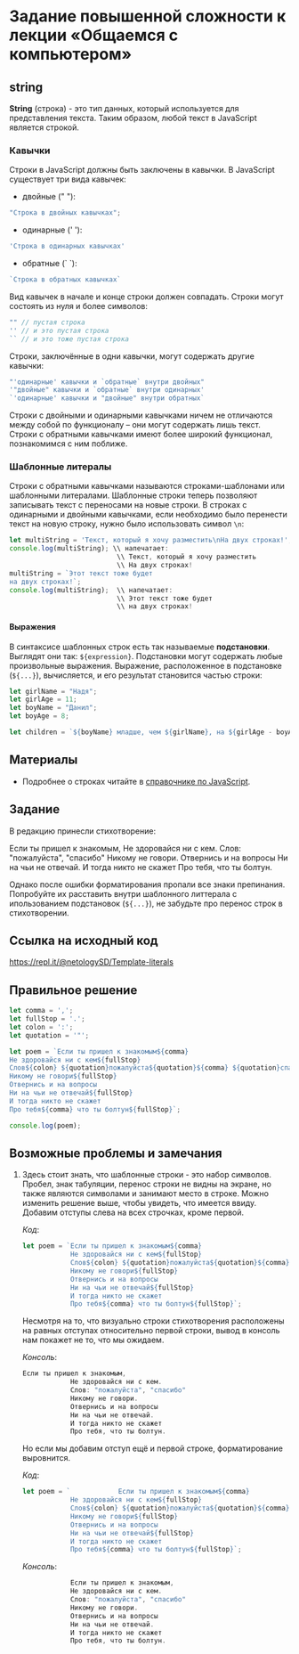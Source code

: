 # Задание повышенной сложности к лекции «Общаемся с компьютером»

## string
**String** (строка) - это тип данных, который используется для представления текста. Таким образом, любой текст в JavaScript является строкой.
 
### Кавычки

Строки в JavaScript должны быть заключены в кавычки. В JavaScript существует три вида кавычек: 
* двойные (" "):
```javascript
"Строка в двойных кавычках";
```
* одинарные (' '):
```javascript
'Строка в одинарных кавычках'
``` 
* обратные (\` \`):
```javascript
`Строка в обратных кавычках`
```
Вид кавычек в начале и конце строки должен совпадать.
Строки могут состоять из нуля и более символов:
```javascript
"" // пустая строка
'' // и это пустая строка
`` // и это тоже пустая строка
``` 
Строки, заключённые в одни кавычки, могут содержать другие кавычки:
```javascript
"'одинарные' кавычки и `обратные` внутри двойных"
'"двойные" кавычки и `обратные` внутри одинарных'
`'одинарные' кавычки и "двойные" внутри обратных`
```
Строки с двойными и одинарными кавычками ничем не отличаются между собой по функционалу – они могут содержать лишь текст. Строки с обратными кавычками имеют более широкий функционал, познакомимся с ним поближе.

### Шаблонные литералы

Строки с обратными кавычками называются строками-шаблонами или шаблонными литералами.
Шаблонные строки теперь позволяют записывать текст с переносами на новые строки. В строках с одинарными и двойными кавычками, если необходимо было перенести текст на новую строку, нужно было использовать символ `\n`:

```javascript
let multiString = 'Текст, который я хочу разместить\nНа двух строках!';
console.log(multiString); \\ напечатает: 
                           \\ Текст, который я хочу разместить
                           \\ На двух строках!
multiString = `Этот текст тоже будет
на двух строках!`;
console.log(multiString);  \\ напечатает: 
                           \\ Этот текст тоже будет
                           \\ на двух строках!
```
#### Выражения

В синтаксисе шаблонных строк есть так называемые **подстановки**. Выглядят они так: `${expression}`. Подстановки могут содержать любые произвольные выражения. Выражение, расположенное в подстановке (`${...}`), вычисляется, и его результат становится частью строки:

```javascript
let girlName = "Надя";
let girlAge = 11;
let boyName = "Данил";
let boyAge = 8;

let children = `${boyName} младше, чем ${girlName}, на ${girlAge - boyAge} лет, им ${boyAge + " и "+ girlAge} лет`
```

## Материалы

* Подробнее о строках читайте в [справочнике по JavaScript](https://learn.javascript.ru/string).

## Задание
В редакцию принесли стихотворение:

Если ты пришел к знакомым,
Не здоровайся ни с кем.
Слов: "пожалуйста", "спасибо"
Никому не говори.
Отвернись и на вопросы
Ни на чьи не отвечай.
И тогда никто не скажет
Про тебя, что ты болтун.

Однако после ошибки форматирования пропали все знаки препинания.
Попробуйте их расставить внутри шаблонного литтерала с ипользованием подстановок (`${...}`), не забудьте про перенос строк в стихотворении.

## Ссылка на исходный код
https://repl.it/@netologySD/Template-literals

## Правильное решение 
```javascript
let comma = ',';
let fullStop = '.';
let colon = ':';
let quotation = '"';

let poem = `Если ты пришел к знакомым${comma}
Не здоровайся ни с кем${fullStop}
Слов${colon} ${quotation}пожалуйста${quotation}${comma} ${quotation}спасибо${quotation} 
Никому не говори${fullStop}
Отвернись и на вопросы
Ни на чьи не отвечай${fullStop}
И тогда никто не скажет 
Про тебя${comma} что ты болтун${fullStop}`;

console.log(poem);
```

## Возможные проблемы и замечания

1. Здесь стоит знать, что шаблонные строки - это набор символов. Пробел, знак табуляции, перенос строки не видны на экране, но также являются символами и занимают место в строке. Можно изменить решение выше, чтобы увидеть, что имеется ввиду. Добавим отступы слева на всех строчках, кроме первой.

    _Код_: 
    ```javascript
    let poem = `Если ты пришел к знакомым${comma}
                Не здоровайся ни с кем${fullStop}
                Слов${colon} ${quotation}пожалуйста${quotation}${comma} ${quotation}спасибо${quotation} 
                Никому не говори${fullStop}
                Отвернись и на вопросы
                Ни на чьи не отвечай${fullStop}
                И тогда никто не скажет 
                Про тебя${comma} что ты болтун${fullStop}`;
    ```

   Несмотря на то, что визуально строки стихотворения расположены на равных отступах относительно первой строки, вывод в консоль нам покажет не то, что мы ожидаем.

    _Консоль_:
    ```javascript
    Если ты пришел к знакомым,
                Не здоровайся ни с кем.
                Слов: "пожалуйста", "спасибо" 
                Никому не говори.
                Отвернись и на вопросы
                Ни на чьи не отвечай.
                И тогда никто не скажет 
                Про тебя, что ты болтун.
    ```

    Но если мы добавим отступ ещё и первой строке, форматирование выровнится.

    _Код_:
    ```javascript
    let poem = `            Если ты пришел к знакомым${comma}
                Не здоровайся ни с кем${fullStop}
                Слов${colon} ${quotation}пожалуйста${quotation}${comma} ${quotation}спасибо${quotation} 
                Никому не говори${fullStop}
                Отвернись и на вопросы
                Ни на чьи не отвечай${fullStop}
                И тогда никто не скажет 
                Про тебя${comma} что ты болтун${fullStop}`;
    ```
    _Консоль_:
    ```javascript
                Если ты пришел к знакомым,
                Не здоровайся ни с кем.
                Слов: "пожалуйста", "спасибо" 
                Никому не говори.
                Отвернись и на вопросы
                Ни на чьи не отвечай.
                И тогда никто не скажет 
                Про тебя, что ты болтун.
    ```
